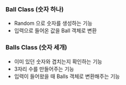 ### Ball Class (숫자 하나)
- Random 으로 숫자를 생성하는 기능
- 입력으로 들어온 값을 Ball 객체로 변환


### Balls Class (숫자 세개)
- 이미 있던 숫자와 겹치는지 확인하는 기능
- 3자리 수를 만들어주는 기능
- 입력이 들어왔을 때 Balls 객체로 변환해주는 기능